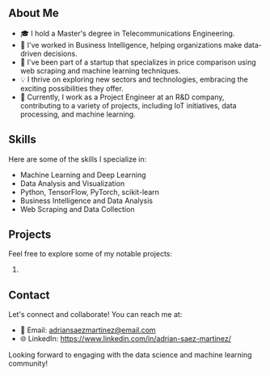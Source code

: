 ## About Me

- 🎓 I hold a Master's degree in Telecommunications Engineering.
- 👔 I've worked in Business Intelligence, helping organizations make data-driven decisions.
- 🚀 I've been part of a startup that specializes in price comparison using web scraping and machine learning techniques.
- 💡 I thrive on exploring new sectors and technologies, embracing the exciting possibilities they offer.
- 💼 Currently, I work as a Project Engineer at an R&D company, contributing to a variety of projects, including IoT initiatives, data processing, and machine learning.

## Skills

Here are some of the skills I specialize in:

- Machine Learning and Deep Learning
- Data Analysis and Visualization
- Python, TensorFlow, PyTorch, scikit-learn
- Business Intelligence and Data Analysis
- Web Scraping and Data Collection

## Projects

Feel free to explore some of my notable projects:

1.

## Contact

Let's connect and collaborate! You can reach me at:

- 📧 Email: adriansaezmartinez@email.com
- 🌐 LinkedIn: https://www.linkedin.com/in/adrian-saez-martinez/

Looking forward to engaging with the data science and machine learning community!

